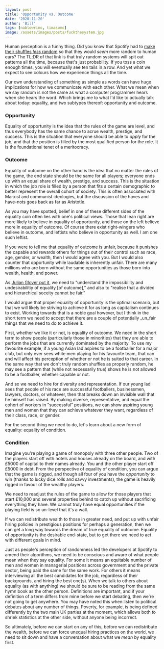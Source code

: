 ```yaml
---
layout: post
title: 'Opportunity vs. Outcome'
date: '2020-11-20'
author: 'Bill'
tags: [nablowrimo, timasomo]
image: /assets/images/posts/fuckthesystem.jpg
---
```


Human perception is a funny thing. Did you know that Spotify had to [make their shuffles _less_ random](https://engineering.atspotify.com/2014/02/28/how-to-shuffle-songs/) so that they would _seem_ more random to human ears? The TL;DR of that link is that truly random systems will spit out patterns all the time, because that's just probability. If you toss a coin enough times, you will eventually see ten tails in a row. And yet what we expect to see colours how we experience things all the time.

Our own understanding of something as simple as words can have huge implications for how we communicate with each other. What we mean when we say random is not the same as what a computer programmer hears when she hears the word. Which brings me to what I'd like to actually talk about today: equality, and two subtypes thereof: opportunity and outcome.

### Opportunity
Equality of opportunity is the idea that the rules of the game are level, and thus everybody has the same chance to acrue wealth, prestige, and success. This is the situation that everyone should be able to _apply_ for the job, and that the position is filled by the most qualified person for the role. It is the foundational tenet of a meritocracy.

### Outcome
Equality of outcome on the other hand is the idea that no matter the rules of the game, the end state should be the same for all players; everyone ends up with an equal share of wealth, prestige, and success. This is the situation in which the job role is filled by a person that fits a certain demographic to better represent the overall cohort of society. This is often associated with Marxist and communist ideologies, but the discussion of the haves and have-nots goes back as far as Aristotle. 

As you may have spotted, belief in one of these different sides of the equality coin often lies with one's political views. Those that lean right are more likely to believe in equality of opportunity, and those on the left believe more in equality of outcome. Of course there exist right-wingers who believe in outcome, and leftists who believe in opportunity as well. I am one such leftist. 

If you were to tell me that equality of outcome is unfair, because it punishes the capable and rewards others for things out of their control such as race, age, gender, or wealth, then I would agree with you. But I would also counter that opportunity while laudable is inherently unfair. There are many millions who are born without the same opportunities as those born into wealth, health, and power.

As [Julian Glover put it](https://www.theguardian.com/commentisfree/2010/oct/10/left-equality-fair-society-rightwing), we need to "understand the impossibility and undesirabilitiy of equality [of outcome]," and also to "realise that a divided and hierarchical soceity cannot be fair."

I would argue that proper equality of opportunity is the optimal scenario, but that we will likely be striving to achieve it for as long as capitalism continues to exist. Working towards that is a noble goal however, but I think in the short term we need to accept that there are a couple of potentially _un_fair things that we need to do to achieve it.

First, whether we like it or not, is equality of outcome. We need in the short term to show people (particularly those in minorities) that they are able to perform the jobs that are currently dominated by the majority. To use my favourite example, if a young Asian lad aspires to be a footballer for a major club, but only ever sees white men playing for his favourite team, that can and will affect his perception of whether or not he is suited to that career. In the same way that we don't truly random shuffles as properly random, he may see a pattern that (while not necessarily true) shows he is not allowed to be a footballer, whether capable or not.

And so we need to hire for diversity and representation. If our young lad sees that people of his race are successful footballers, businessmen, lawyers, doctors, or whatever, then that breaks down an invisible wall that he himself has raised. By making diverse, representative, and equal the cohort of workers in "successful" positions, we can show aspiring young men and women that they can achieve whatever they want, regardless of their class, race, or gender.

For the second thing we need to do, let's learn about a new form of equality: equality of condition. 

### Condition

Imagine you're playing a game of monopoly with three other people. Two of the players start off with hotels and houses already on the board, and with £5000 of capital to their names already. You and the other player start off £5000 in debt. From the perspective of equality of condition, you can argue that the game is rigged, and though all four of you have the _opportunity_ to win (thanks to lucky dice rolls and savvy investments), the game is heavily rigged in favour of the wealthy players. 

We need to readjust the rules of the game to allow for those players that start £10,000 and several properties behind to catch up without sacrificing everything they have. We cannot truly have equal opportunities if the playing field is so un-level that it's a wall. 

If we can redistribute wealth to those in greater need, and put up with unfair hiring policies in prestigious positions for perhaps a generation, then we can get a long way towards the dream of true equality of outcome. Equality of opportunity is the desirable end-state, but to get there we need to act with different goals in mind.

Just as people's perception of randomness led the developers at Spotify to amend their algorithms, we need to be conscious and aware of what people mean when they say equality. For some it means an equitable number of men and women in managerial positions across government and the private sector, being paid the same for the same work. For others it means interviewing all the best candidates for the job, regardless of their backgrounds, and hiring the best one(s). When we talk to others about equality (as with anything) we should be sure to be reading from the same hymn book as the other person. Definitions are important, and if your definition of a term differs from mine before we start debating, then we're not going to get anywhere. You may have noted this when listen to political debates about any number of things. Poverty, for example, is being defined differently by the two main UK parties at the moment, which allows both to shriek statistics at the other side, without anyone being incorrect.

So ultimately, before we can start on any of this, before we can redistribute the wealth, before we can force unequal hiring practices on the world, we need to sit down and have a conversation about what we _mean_ by equality first.
